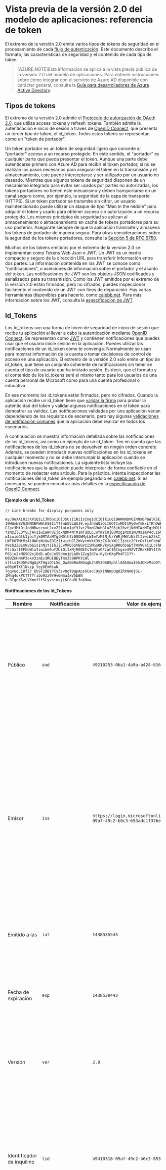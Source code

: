 <properties
	pageTitle="Modelo de aplicaciones versión 2.0 | Microsoft Azure"
	description="Los tipos de tokens y notificaciones emitidos por el extremo de la versión 2.0"
	services="active-directory"
	documentationCenter=""
	authors="dstrockis"
	manager="mbaldwin"
	editor=""/>

<tags
	ms.service="active-directory"
	ms.workload="identity"
	ms.tgt_pltfrm="na"
	ms.devlang="na"
	ms.topic="article"
	ms.date="08/12/2015"
	ms.author="dastrock"/>

# Vista previa de la versión 2.0 del modelo de aplicaciones: referencia de token

El extremo de la versión 2.0 emite varios tipos de tokens de seguridad en el procesamiento de cada [flujo de autenticación](active-directory-v2-flows.md). Este documento describe el formato, las características de seguridad y el contenido de cada tipo de token.

> [AZURE.NOTE]Esta información se aplica a la vista previa pública de la versión 2.0 del modelo de aplicaciones. Para obtener instrucciones sobre cómo integrar con el servicio de Azure AD disponible con carácter general, consulta la [Guía para desarrolladores de Azure Active Directory](active-directory-developers-guide.md).

## Tipos de tokens

El extremo de la versión 2.0 admite el [Protocolo de autorización de OAuth 2.0](active-directory-v2-protocols.md), que utiliza access\_tokens y refresh\_tokens. También admite la autenticación e inicio de sesión a través de [OpenID Connect](active-directory-v2-protocols.md#openid-connect-sign-in-flow), que presenta un tercer tipo de token, el id\_token. Todos estos tokens se representan como un "token de portador".

Un token portador es un token de seguridad ligero que concede al "portador" acceso a un recurso protegido. En este sentido, el "portador" es cualquier parte que pueda presentar el token. Aunque una parte debe autenticarse primero con Azure AD para recibir el token portador, si no se realizan los pasos necesarios para asegurar el token en la transmisión y el almacenamiento, este puede interceptarse y ser utilizado por un usuario no deseado. Mientras que algunos tokens de seguridad disponen de un mecanismo integrado para evitar ser usados por partes no autorizadas, los tokens portadores no tienen este mecanismo y deben transportarse en un canal seguro como, por ejemplo, la seguridad de la capa de transporte (HTTPS). Si un token portador se transmite sin cifrar, un usuario malintencionado puede utilizar un ataque de tipo "Man in the middle" para adquirir el token y usarlo para obtener acceso sin autorización a un recurso protegido. Los mismos principios de seguridad se aplican al almacenamiento o almacenamiento en caché de tokens portadores para su uso posterior. Asegúrate siempre de que la aplicación transmite y almacena los tokens de portador de manera segura. Para otras consideraciones sobre la seguridad de los tokens portadores, consulte la [Sección 5 de RFC 6750](http://tools.ietf.org/html/rfc6750).

Muchos de los tokens emitidos por el extremo de la versión 2.0 se implementan como Tokens Web Json o JWT. Un JWT es un medio compacto y seguro de la dirección URL para transferir información entre dos partes. La información contenida en los JWT se conoce como "notificaciones", o aserciones de información sobre el portador y el asunto del token. Las notificaciones de JWT son los objetos JSON codificados y serializados para su transmisión. Como los JWT emitidos por el extremo de la versión 2.0 están firmados, pero no cifrados, puedes inspeccionar fácilmente el contenido de un JWT con fines de depuración. Hay varias herramientas disponibles para hacerlo, como [calebb.net](https://calebb.net). Para más información sobre los JWT, consulta la [especificación de JWT](http://self-issued.info/docs/draft-ietf-oauth-json-web-token.html).

## Id\_Tokens

Los Id\_tokens son una forma de token de seguridad de inicio de sesión que recibe tu aplicación al llevar a cabo la autenticación mediante [OpenID Connect](active-directory-v2-protocols.md#openid-connect-sign-in-flow). Se representan como [JWT](#types-of-tokens) y contienen notificaciones que puedes usar que el usuario inicie sesión en la aplicación. Puedes utilizar las notificaciones de un id\_token como te convenga. Normalmente se usan para mostrar información de la cuenta o tomar decisiones de control de acceso en una aplicación. El extremo de la versión 2.0 solo emite un tipo de id\_token, que tiene un conjunto coherente de notificaciones sin tener en cuenta el tipo de usuario que ha iniciado sesión. Es decir, que el formato y el contenido de los id\_tokens será el mismo tanto para los usuarios de una cuenta personal de Microsoft como para una cuenta profesional o educativa.

En ese momento los id\_tokens están firmados, pero no cifrados. Cuando la aplicación recibe un id\_token tiene que [validar la firma](#validating-tokens) para probar la autenticidad del token y validar algunas notificaciones en el token para demostrar su validez. Las notificaciones validadas por una aplicación varían dependiendo de los requisitos de escenario, pero hay algunas [validaciones de notificación comunes](#validating-tokens) que la aplicación debe realizar en todos los escenarios.

A continuación se muestra información detallada sobre las notificaciones de los id\_tokens, así como un ejemplo de un id\_token. Ten en cuenta que las notificaciones de los id\_tokens no se devuelven en ningún orden concreto. Además, se pueden introducir nuevas notificaciones en los id\_tokens en cualquier momento y no se debe interrumpir la aplicación cuando se introducen nuevas notificaciones. La siguiente lista incluye las notificaciones que la aplicación puede interpretar de forma confiable en el momento de redactar este artículo. Para la práctica, intenta inspeccionar las notificaciones del id\_token de ejemplo pegándolo en [calebb.net](https://calebb.net). Si es necesario, se pueden encontrar más detalles en la [especificación de OpenID Connect](http://openid.net/specs/openid-connect-core-1_0.html).

#### Ejemplo de un Id\_Token
```
// Line breaks for display purposes only

eyJ0eXAiOiJKV1QiLCJhbGciOiJSUzI1NiIsIng1dCI6Ik1uQ19WWmNBVGZNNXBPWWlKSE1iYTlnb0VLWSIsImtpZCI6Ik1uQ
19WWmNBVGZNNXBPWWlKSE1iYTlnb0VLWSJ9.eyJhdWQiOiI0OTIxMDI1My0wYmExLTRhOWEtYTQyNC02MTY5OTlmYWI2MjAiL
CJpc3MiOiJodHRwczovL2xvZ2luLm1pY3Jvc29mdG9ubGluZS5jb20vYjk0MTAzMTgtMDlhZi00OWMyLWIwYzMtNjUzYWRjMW
YzNzZlL3YyLjAvIiwiaWF0IjoxNDM4NTM1NTQzLCJuYmYiOjE0Mzg1MzU1NDMsImV4cCI6MTQzODUzOTQ0MywidmVyIjoiMi4
wIiwidGlkIjoiYjk0MTAzMTgtMDlhZi00OWMyLWIwYzMtNjUzYWRjMWYzNzZlIiwib2lkIjoiYTFlYmRkZTgtZTRmOS00NTcx
LWFkOTMtMzA1OWUzNzUwZDIzIiwicHJlZmVycmVkX3VzZXJuYW1lIjoic2FtcGxlLmFkbWluQHN0cm9ja2lzZGV2Lm9ubWljc
m9zb2Z0LmNvbSIsInN1YiI6IjJvMmQ5SVBGVzI5MGo0RVkySXg0RUdoaEtlWnVGaC1LcFhHS2tuZkNxRWMiLCJuYW1lIjoiU2
FtcGxlIEFkbWluIiwibm9uY2UiOiIxMjM0NSIsImNfaGFzaCI6IngxeU92VTZRaXE0Y1lVcVIxeDBvM2cifQ.Qk9exyv04I6a
P6Sju2xNG9O2sj8dG-aEoJeS5dmnjdLo8k1ZzgZd7w-6yCrKXgPh4FJ1YY-08DZnHNmP3oxm3zmEv3RUIBEyTmo3598PRYLWl
vttis1KD5PoNgAyKfHqiOCL5q_Owd0m9oAKDagbJhRVZOS89phllA0AQnaI6hJOKvMsbOYJt-w00y6TXf1Nkzp_Yey8EmRiwN
7gqvudL1UfZ7_UbST2DBjPIyZsv0gT8gpApz6CecCOyX1NNWpUg8ZRkNnOjGL-IMhq4okPCTTfYriOo93z9Y9v6NmaJxV5bBN
V-DIguXSzLVKnnflfSLyvhinsjLKCnu9L3oXHxw
```

#### Notificaciones de los Id\_Tokens
| Nombre | Notificación | Valor de ejemplo | Descripción |
| ----------------------- | ------------------------------- | ------------ | --------------------------------- |
| Público | `aud` | `49210253-0ba1-4a9a-a424-616999fab620` | Identifica al destinatario previsto del token. En los id\_tokens, la audiencia es el Id. de aplicación de la aplicación, como se asigna a tu aplicación en el portal de registro de la aplicación. La aplicación tiene que validar este valor y rechazar el token si no coincide. |
| Emisor | `iss` | `https://login.microsoftonline.com/b9410318-09af-49c2-b0c3-653adc1f376e/v2.0/` | Identifica el servicio de token de seguridad (STS) que construye y devuelve el token, así como el inquilino de Azure AD en el que se autenticó al usuario. La aplicación tiene que validar la notificación del emisor para asegurarse de que el token proviene del extremo de la versión 2.0. También puede usar la parte guid de la notificación para restringir el conjunto de los inquilinos que tienen permiso para iniciar sesión en la aplicación. |
| Emitido a las | `iat` | `1438535543` | La hora en que se emitió el token, que se representa en tiempo de época. |
| Fecha de expiración | `exp` | `1438539443` | La hora en que el token deja de ser válido, que se representa en tiempo de época. La aplicación tiene que usar esta notificación para comprobar la validez de la duración del token. |
| Versión | `ver` | `2.0` | La versión del id\_token, tal como se define por Azure AD. Para la versión 2.0 del modelo de aplicaciones, el valor será `2.0`. |
| Identificador de inquilino | `tid` | `b9410318-09af-49c2-b0c3-653adc1f376e` | Un guid que representa el inquilino de Azure AD de donde procede el usuario. Para las cuentas profesionales y educativas, el guid será el identificador del inquilino inmutable de la organización a la que pertenece el usuario. Para las cuentas personales, el valor será `9188040d-6c67-4c5b-b112-36a304b66dad`. |
| Código Hash | `c_hash` | `SGCPtt01wxwfgnYZy2VJtQ` | El código hash se incluye en los id\_tokens solo cuando se emite el id\_token junto con un código de autorización de OAuth 2.0. Se puede usar para validar la autenticidad de un código de autorización. Consulta la [especificación OpenID Connect](http://openid.net/specs/openid-connect-core-1_0.html) para más información sobre cómo realizar esta validación. |
| Hash de Token de acceso | `at_hash` | `SGCPtt01wxwfgnYZy2VJtQ` | El hash de token de acceso se incluye en los id\_tokens solo cuando se emite el id\_token junto con un código de autorización de OAuth 2.0. Se puede usar para validar la autenticidad de un token de acceso. Consulta la [especificación OpenID Connect](http://openid.net/specs/openid-connect-core-1_0.html) para más información sobre cómo realizar esta validación. |
| Valor de seguridad | `nonce` | `12345` | El valor de seguridad es una estrategia para mitigar los ataques de reproducción de los tokens. La aplicación puede especificar un valor de seguridad en una solicitud de autorización mediante el parámetro de consulta `nonce`. El valor que se proporciona en la solicitud se emitirá en la notificación `nonce` del id\_token, sin modificaciones. Esto permite a la aplicación comprobar el valor con respecto al valor que especifica en la solicitud, que asocia la sesión de la aplicación con un id\_token determinado. La aplicación tiene que realizar esta validación durante el proceso de validación del id\_token. |
| Nombre | `name` | `Leonardo DaVinci` | La notificación de nombre proporciona un valor en lenguaje natural que identifica al firmante del token. No se asegura que este valor sea único, es mutable y está diseñado para usarse solo con fines de visualización. |
| Nombre de usuario preferido | `preferred_username` | `leo@outlook.com` | El nombre de usuario principal que se utiliza para representar al usuario en el extremo de la versión 2.0. Puede ser una dirección de correo electrónico, un número de teléfono o un nombre de usuario genérico sin un formato especificado. Su valor es mutable y puede cambiar a un usuario determinado con el tiempo. |
| Asunto | `sub` | `AAAAAAAAAAAAAAAAAAAAAOUtxUJsxQtHuMcFCIA1NC0` | La entidad de seguridad sobre la que el token declara información como, por ejemplo, el usuario de una aplicación. Este valor es inmutable y no se puede reasignar o volver a usar, por lo que se puede usar para realizar comprobaciones de autorización de forma segura, por ejemplo, cuando se usa el token para tener acceso a un recurso. Dado que el firmante siempre está presente en los tokens que emite Azure AD, se recomienda usar este valor en un sistema de autorización de propósito general. |
| ObjectId | `oid` | `27cb5cec-7c0c-40b4-a69a-22500b6ea853` | El Id. de objeto de la cuenta profesional o educativa del sistema de Azure AD. Esta notificación no se emitirá para cuentas personales de Microsoft. |

<!---
| Not Before | `nbf` | `1438535543` |  The time at which the token becomes valid, represented in epoch time. It is usually the same as the issuance time.  Your app should use this claim to verify the validity of the token lifetime.  |
-->



## Tokens de acceso

Los tokens de acceso emitidos por el extremo de la versión 2.0 tienen dos formatos diferentes. Los tokens de acceso que se emiten en nombre de las cuentas profesionales o educativas son JWT, similares a un id\_token. Los tokens de acceso que se emiten en nombre de una cuenta personal de Microsoft están en un formato que se conoce como "vales compactos". Por este motivo, en el desarrollo puedes encontrar un formato de cadena diferente para los tokens de acceso emitidos por el extremo de la versión 2.0. Con el tiempo, esta diferencia de tokens de acceso se eliminará del extremo de la versión 2.0.

Dicho esto, los tokens de acceso emitidos por el extremo de la versión 2.0 solo los puede utilizar Microsoft Services en este momento. Tus aplicaciones no necesitan realizar ninguna validación o inspección de los tokens de acceso para ninguno de los escenarios admitidos actualmente. Puedes tratar los tokens de acceso como totalmente opacos, ya que simplemente son cadenas que tu aplicación puede pasar a Microsoft en las solicitudes HTTP.

En un futuro próximo, el extremo de la versión 2.0 podrá hacer que la aplicación reciba los tokens de acceso de otros clientes. En ese momento, esta información se actualizará con la información que necesita la aplicación para realizar la validación del token de acceso y otras tareas similares.

Cuando solicitas un token de acceso desde el extremo de la versión 2.0, el extremo de la versión 2.0 también devuelve algunos metadatos sobre el token de acceso para el consumo de la aplicación. Esta información incluye la hora de expiración del token de acceso y los ámbitos para los que es válido. Esto permite a la aplicación realizar un almacenamiento inteligente en caché de los tokens de acceso sin tener que analizar y abrir el mismo token de acceso.

## Tokens de actualización

Los tokens de actualización son tokens de seguridad que la aplicación puede utilizar para adquirir nuevos tokens de acceso en un flujo de OAuth 2.0. Permite a la aplicación obtener acceso a largo plazo a los recursos en nombre de un usuario sin necesidad de que intervenga el usuario.

Los tokens de actualización tienen varios recursos. Es decir, un token de actualización recibido durante una solicitud de token para un recurso se puede canjear para los tokens de acceso a un recurso completamente diferente.

Para recibir una actualización en una respuesta de token, la aplicación tiene que solicitar y obtener la concesión del ámbito `offline_acesss`. Para más información sobre el ámbito `offline_access`, consulta el [artículo de consentimiento & ámbitos aquí](active-directory-v2-scopes.md).

Los tokens de actualización son, y siempre serán, totalmente opacos para tu aplicación. Además, los emite el extremo de la versión 2.0 de Azure AD y solo los puede inspeccionar e interpretar el extremo de la versión 2.0. También son de larga duración, pero no se debe componer la aplicación esperando que un token de actualización dure por cualquier período de tiempo. Los tokens de actualización pueden ser invalidados en cualquier momento por varios motivos. La única forma para que tu aplicación sepa si un token de actualización es válido es intentar canjearlo realizando una solicitud de token al extremo de la versión 2.0.

Cuando canjeas un token de actualización por un nuevo token de acceso (y si se concedió el ámbito `offline_access` a la aplicación), recibirás un nuevo token de actualización en la respuesta del token. Tienes que guardar el token de actualización recién emitido reemplazando el utilizado en la solicitud. Esto garantizará que los tokens de actualización sigan siendo válidos mientras sea posible.

## Validación de los tokens

En este momento, la única validación de tokens que deberían realizar tus aplicaciones es la validación de id\_tokens. Para validar un id\_token, la aplicación tiene que validar la firma del id\_token y las notificaciones del id\_token.

<!-- TODO: Link -->
Ofrecemos bibliotecas y ejemplos de código que muestran cómo hacer fácilmente la validación del token y la siguiente información simplemente se proporciona para quienes quieran entender el proceso subyacente. También hay varias bibliotecas de código abierto de terceros para la validación de JWT y hay al menos una opción para prácticamente cualquier plataforma e idioma.

#### Validación de la firma
Un JWT contiene tres segmentos, que están separados por el carácter `.`. El primer segmento se conoce como el **encabezado**, el segundo como el **cuerpo** y el tercero como la **firma**. El segmento de firma se puede utilizar para validar la autenticidad del id\_token para que la aplicación pueda confiar en él.

Los id\_tokens se firman con algoritmos de cifrado asimétrico estándar del sector, como RSA 256. El encabezado del id\_token contiene información sobre el método de cifrado y la clave utilizados para firmar el token:

```
{
		typ: "JWT",
		alg: "RS256",
		x5t: "GvnPApfWMdLRi8PDmisFn7bprKg"
}
```

La notificación `alg` indica el algoritmo que se utilizó para firmar el token, mientras las notificaciones `kid` y `x5t` indican la clave pública concreta que se utilizó para firmar el token.

En cualquier momento, el extremo de la versión 2.0 puede firmar un id\_token utilizando uno de un determinado conjunto de pares de claves pública y privada. El extremo de la versión 2.0 gira el posible conjunto de claves de forma periódica, por lo que tu aplicación debería estar redactada para manejar esos cambios de claves automáticamente. Una frecuencia razonable para comprobar las actualizaciones de las claves públicas usadas por el extremo de la versión 2.0 es aproximadamente 24 horas.

Puedes adquirir los datos de las claves de firmas necesarios para validar la firma utilizando el documento de metadatos de OpenID Connect, ubicado en:

`https://login.microsoftonline.com/common/v2.0/.well-known/openid-configuration`

Este documento de metadatos es un objeto JSON que contiene varias piezas útiles de información, como la ubicación de los diferentes extremos necesarios para realizar la autenticación de OpenID Connect. También incluye un `jwks_uri`, que ofrece la ubicación del conjunto de claves públicas que se utilizan para firmar los tokens. A continuación se muestra esa ubicación, pero es mejor capturar esa ubicación dinámicamente utilizando el documento de metadatos y analizando el `jwks_uri`:

`https://login.microsoftonline.com/common/discovery/v2.0/keys`

El documento JSON que se encuentra en esta dirección url contiene toda la información de clave pública en uso en ese momento en particular. La aplicación puede utilizar las notificaciones `kid` y `x5t` en el encabezado de JWT para seleccionar la clave pública que se ha utilizado en este documento para firmar un token concreto. Después, puede realizar la validación de la firma mediante la clave pública correcta y el algoritmo indicado.

La realización de la validación de la firma queda fuera del ámbito de este documento, pero hay muchas bibliotecas de código abierto disponibles para ayudarte a hacerlo si es necesario.

#### Validación de las notificaciones
Cuando tu aplicación recibe un id\_token al inicio de sesión del usuario, también tiene que realizar algunas comprobaciones de las notificaciones del id\_token. Entre ellas se incluyen las siguientes:

- La notificación de **Audiencia**: para comprobar que el id\_token se proporcionaría a tu aplicación.
- Las notificaciones de **Emitido en** y **Hora de expiración**: para comprobar que el id\_token no ha expirado.
- La notificación de **Emisor**: para comprobar que el token fue emitido realmente a la aplicación por el extremo de la versión 2.0.
- El **Valor de seguridad**: para mitigar ataques de reproducción de tokens.

En la [sección id\_token](#id_tokens) situada arriba se incluyen los detalles de los valores esperados para estas notificaciones.


## Vigencia de los tokens

Las siguientes vigencias de tokens solo se ofrecen para tu conocimiento, ya que pueden ayudar a desarrollar y depurar aplicaciones. Las aplicaciones no se deben redactar permitiendo que cualquiera de estas duraciones permanezca constante ya que pueden cambiar y lo harán en algún momento.

| Se necesita el cifrado de tokens | Vigencia | Descripción |
| ----------------------- | ------------------------------- | ------------ |
| Id\_tokens (cuentas profesionales o educativas) | 1 hora | Los id\_tokens normalmente son válidos durante una hora. Tu aplicación web puede utilizar este mismo período de tiempo en el mantenimiento de su propia sesión con el usuario (recomendado), o elegir una duración para la sesión completamente diferente. Si tu aplicación necesita obtener un nuevo id\_token, solo tiene que realizar una nueva solicitud de inicio de sesión en el extremo de autorización de la versión 2.0. Si el usuario tiene una sesión de explorador válida con el extremo de la versión 2.0, no tendrá que volver a escribir sus credenciales. |
| Id\_tokens (cuentas personales) | 24 horas | Los id\_tokens para cuentas personales normalmente son válidos durante 24 horas. Tu aplicación web puede utilizar este mismo período de tiempo en el mantenimiento de su propia sesión con el usuario (recomendado), o elegir una duración para la sesión completamente diferente. Si tu aplicación necesita obtener un nuevo id\_token, solo tiene que realizar una nueva solicitud de inicio de sesión en el extremo de autorización de la versión 2.0. Si el usuario tiene una sesión de explorador válida con el extremo de la versión 2.0, no tendrá que volver a escribir sus credenciales. |
| Tokens de acceso (cuentas profesionales o educativas) | 1 hora | Se indican en las respuestas de tokens como parte de los metadatos de token. |
| Tokens de acceso (cuentas personales) | 1 hora | Se indican en las respuestas de tokens como parte de los metadatos de token. Los access\_tokens emitidos en nombre de las cuentas personales se pueden configurar para que tengan una duración distinta, pero lo habitual suele ser una hora. |
| Tokens de actualización (cuentas profesionales o educativas) | Hasta 14 días | Un token de actualización solo es válido durante un máximo de 14 días. Sin embargo, el token de actualización puede dejar de ser válido en cualquier momento por varias razones, por lo que tu aplicación tiene que continuar probando y usando un token de actualización hasta que se produzca un error o hasta que la aplicación lo sustituya por un nuevo token de actualización. Un token de actualización también dejará de ser válido si han pasado 90 días desde que el usuario introdujo sus credenciales. |
| Tokens de actualización (cuentas personales) | Hasta 1 año | Un token de actualización solo es válido durante un máximo de 1 año. Sin embargo, el token de actualización puede dejar de ser válido en cualquier momento por varias razones, por lo que tu aplicación tiene que continuar probando y usando un token de actualización hasta que se produzca un error. |
| Códigos de autorización (cuentas profesionales o educativas) | 10 minutos | Los códigos de autorización son de corta duración a propósito y se deben canjear inmediatamente por access\_tokens y refresh\_tokens cuando se reciben. |
| Códigos de autorización (cuentas personales) | 5 minutos | Los códigos de autorización son de corta duración a propósito y se deben canjear inmediatamente por access\_tokens y refresh\_tokens cuando se reciben. Los códigos de autorización emitidos en nombre de las cuentas personales también son de un solo uso. |

<!---HONumber=August15_HO7-->